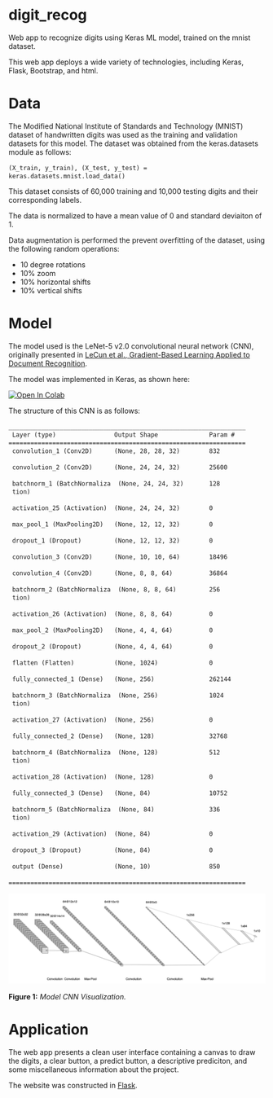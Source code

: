 # digit_recog
Web app to recognize digits using Keras ML model, trained on the mnist dataset.

This web app deploys a wide variety of technologies, including Keras, Flask, Bootstrap, and html.

# Data

The Modified National Institute of Standards and Technology (MNIST) dataset of handwritten digits was used as the training and validation datasets for this model. The dataset was obtained from the keras.datasets module as follows:

```
(X_train, y_train), (X_test, y_test) = keras.datasets.mnist.load_data()
```

This dataset consists of 60,000 training and 10,000 testing digits and their corresponding labels.

The data is normalized to have a mean value of 0 and standard deviaiton of 1.

Data augmentation is performed the prevent overfitting of the dataset, using the following  random operations:
- 10 degree rotations
- 10% zoom
- 10% horizontal shifts
- 10% vertical shifts


# Model

The model used is the LeNet-5 v2.0 convolutional neural network (CNN), originally presented in [LeCun et al., Gradient-Based Learning Applied to Document Recognition](http://vision.stanford.edu/cs598_spring07/papers/Lecun98.pdf).

The model was implemented in Keras, as shown here:

[![Open In Colab](https://colab.research.google.com/assets/colab-badge.svg)](https://colab.research.google.com/github/turnerluke/digit_recog/blob/main/models/LeNet_5_train.ipynb)

The structure of this CNN is as follows:

```
_________________________________________________________________
 Layer (type)                Output Shape              Param #   
=================================================================
 convolution_1 (Conv2D)      (None, 28, 28, 32)        832       
                                                                 
 convolution_2 (Conv2D)      (None, 24, 24, 32)        25600     
                                                                 
 batchnorm_1 (BatchNormaliza  (None, 24, 24, 32)       128       
 tion)                                                           
                                                                 
 activation_25 (Activation)  (None, 24, 24, 32)        0         
                                                                 
 max_pool_1 (MaxPooling2D)   (None, 12, 12, 32)        0         
                                                                 
 dropout_1 (Dropout)         (None, 12, 12, 32)        0         
                                                                 
 convolution_3 (Conv2D)      (None, 10, 10, 64)        18496     
                                                                 
 convolution_4 (Conv2D)      (None, 8, 8, 64)          36864     
                                                                 
 batchnorm_2 (BatchNormaliza  (None, 8, 8, 64)         256       
 tion)                                                           
                                                                 
 activation_26 (Activation)  (None, 8, 8, 64)          0         
                                                                 
 max_pool_2 (MaxPooling2D)   (None, 4, 4, 64)          0         
                                                                 
 dropout_2 (Dropout)         (None, 4, 4, 64)          0         
                                                                 
 flatten (Flatten)           (None, 1024)              0         
                                                                 
 fully_connected_1 (Dense)   (None, 256)               262144    
                                                                 
 batchnorm_3 (BatchNormaliza  (None, 256)              1024      
 tion)                                                           
                                                                 
 activation_27 (Activation)  (None, 256)               0         
                                                                 
 fully_connected_2 (Dense)   (None, 128)               32768     
                                                                 
 batchnorm_4 (BatchNormaliza  (None, 128)              512       
 tion)                                                           
                                                                 
 activation_28 (Activation)  (None, 128)               0         
                                                                 
 fully_connected_3 (Dense)   (None, 84)                10752     
                                                                 
 batchnorm_5 (BatchNormaliza  (None, 84)               336       
 tion)                                                           
                                                                 
 activation_29 (Activation)  (None, 84)                0         
                                                                 
 dropout_3 (Dropout)         (None, 84)                0         
                                                                 
 output (Dense)              (None, 10)                850       
                                                                 
=================================================================
```

<img src="/images/LeNet 5 v2 Vis.png">

**Figure 1:** *Model CNN Visualization.*

# Application

The web app presents a clean user interface containing a canvas to draw the digits, a clear button, a predict button, a descriptive prediciton, and some miscellaneous information about the project.

The website was constructed in [Flask](https://flask.palletsprojects.com/en/2.1.x/f).

